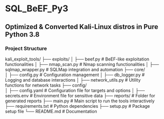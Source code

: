 # SQL_BeEF_Py3
## Optimized & Converted Kali-Linux distros in Pure Python 3.8
### Project Structure

kali_exploit_tools/
├── exploits/
│   ├── beef.py                # BeEF-like exploitation functionalities 
│   ├── nmap_scan.py           # Nmap scanning functionalities
│   ├── sqlmap_wrapper.py      # SQLMap integration and automation
├── core/                      
│   ├── config.py              # Configuration management
│   ├── db_logger.py           # Logging and database interactions
│   ├── network_utils.py       # Utility functions for network tasks
├── config/                     
│   ├── config.yaml            # Configuration file for targets and options
│   ├── secrets.env            # Environment file for sensitive data
├── reports/                   # Folder for generated reports
├── main.py                    # Main script to run the tools interactively
├── requirements.txt           # Python dependencies
├── setup.py                   # Package setup file
└── README.md                  # Documentation
